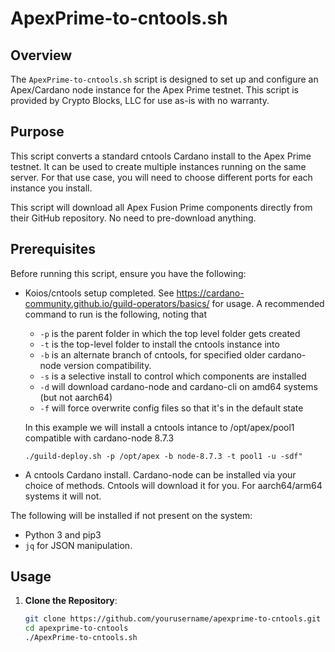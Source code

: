 # ApexPrime-to-cntools.sh

## Overview

The `ApexPrime-to-cntools.sh` script is designed to set up and configure an Apex/Cardano node instance for the Apex Prime testnet. This script is provided by Crypto Blocks, LLC for use as-is with no warranty.

## Purpose

This script converts a standard cntools Cardano install to the Apex Prime testnet. It can be used to create multiple instances running on the same server. For that use case, you will need to choose different ports for each instance you install.

This script will download all Apex Fusion Prime components directly from their GitHub repository. No need to pre-download anything.

## Prerequisites

Before running this script, ensure you have the following:

- Koios/cntools setup completed.
  See https://cardano-community.github.io/guild-operators/basics/ for usage. A recommended command to run is the following, noting that
  - `-p` is the parent folder in which the top level folder gets created
  - `-t` is the top-level folder to install the cntools instance into
  - `-b` is an alternate branch of cntools, for specified older cardano-node version compatibility.
  - `-s` is a selective install to control which components are installed
  - `-d` will download cardano-node and cardano-cli on amd64 systems (but not aarch64)
  - `-f` will force overwrite config files so that it's in the default state
  
  In this example we will install a cntools intance to /opt/apex/pool1 compatible with cardano-node 8.7.3
  
  ```./guild-deploy.sh -p /opt/apex -b node-8.7.3 -t pool1 -u -sdf"```


- A cntools Cardano install.
  Cardano-node can be installed via your choice of methods. Cntools will download it for you. For aarch64/arm64 systems it will not.

The following will be installed if not present on the system:
- Python 3 and pip3
- `jq` for JSON manipulation.

## Usage

1. **Clone the Repository**:
   ```bash
   git clone https://github.com/yourusername/apexprime-to-cntools.git
   cd apexprime-to-cntools
   ./ApexPrime-to-cntools.sh  